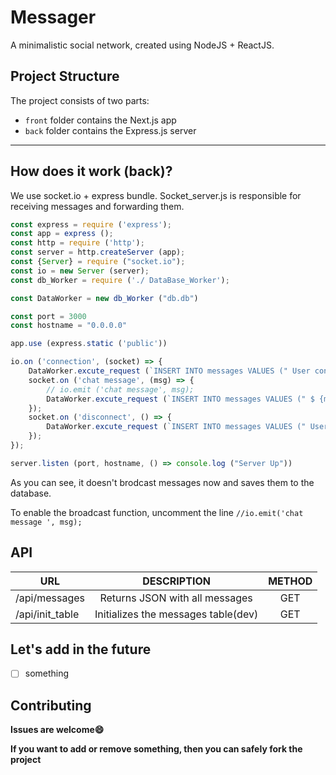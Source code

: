 # Messager
A minimalistic social network, created using NodeJS + ReactJS.

## Project Structure

The project consists of two parts:
- `front` folder contains the Next.js app
- `back` folder contains the Express.js server

---
## How does it work (back)?

We use socket.io + express bundle.
Socket_server.js is responsible for receiving messages and forwarding them.
```js
const express = require ('express');
const app = express ();
const http = require ('http');
const server = http.createServer (app);
const {Server} = require ("socket.io");
const io = new Server (server);
const db_Worker = require ('./ DataBase_Worker');

const DataWorker = new db_Worker ("db.db")

const port = 3000
const hostname = "0.0.0.0"

app.use (express.static ('public'))

io.on ('connection', (socket) => {
    DataWorker.excute_request (`INSERT INTO messages VALUES (" User connected ");`)
    socket.on ('chat message', (msg) => {
        // io.emit ('chat message', msg);
        DataWorker.excute_request (`INSERT INTO messages VALUES (" $ {msg} ");`)
    });
    socket.on ('disconnect', () => {
        DataWorker.excute_request (`INSERT INTO messages VALUES (" User disconnected ");`)
    });
});

server.listen (port, hostname, () => console.log ("Server Up"))
```

As you can see, it doesn't brodcast messages now and saves them to the database.

To enable the broadcast function, uncomment the line `//io.emit('chat message ', msg);`

API
---
| URL | DESCRIPTION | METHOD |
|----------------|:---------:|:----------------:|
| /api/messages | Returns JSON with all messages | GET |
| /api/init_table | Initializes the messages table(dev) | GET |


Let's add in the future
---
- [ ] something

Contributing
---
**Issues are welcome😄**

**If you want to add or remove something, then you can safely fork the project**
